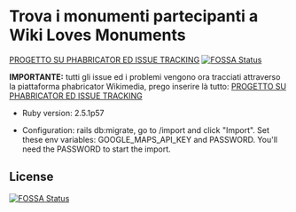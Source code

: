 # Trova i monumenti partecipanti a Wiki Loves Monuments
[PROGETTO SU PHABRICATOR ED ISSUE TRACKING](https://phabricator.wikimedia.org/tag/wlm-italy-finder/)
[![FOSSA Status](https://app.fossa.io/api/projects/git%2Bgithub.com%2Fferdi2005%2Fwikilovesmonuments.svg?type=shield)](https://app.fossa.io/projects/git%2Bgithub.com%2Fferdi2005%2Fwikilovesmonuments?ref=badge_shield)


**IMPORTANTE:** tutti gli issue ed i problemi vengono ora tracciati attraverso la piattaforma phabricator Wikimedia, prego inserire là tutto: [PROGETTO SU PHABRICATOR ED ISSUE TRACKING](https://phabricator.wikimedia.org/tag/wlm-italy-finder/)

* Ruby version: 2.5.1p57

* Configuration: rails db:migrate, go to /import and click "Import". Set these env variables: GOOGLE_MAPS_API_KEY and PASSWORD. You'll need the PASSWORD to start the import.


## License
[![FOSSA Status](https://app.fossa.io/api/projects/git%2Bgithub.com%2Fferdi2005%2Fwikilovesmonuments.svg?type=large)](https://app.fossa.io/projects/git%2Bgithub.com%2Fferdi2005%2Fwikilovesmonuments?ref=badge_large)
